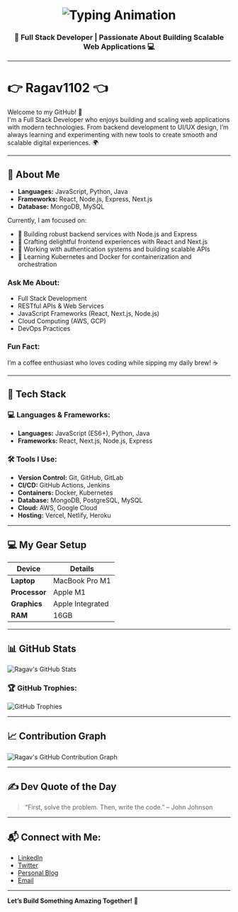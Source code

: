 <h1 align="center">
  <img src="https://readme-typing-svg.herokuapp.com?font=Fira+Code&size=25&pause=1000&center=true&vCenter=true&width=500&lines=Hi+I'm+RAGAVAN+R+V!;Full+Stack+Developer;App+Developer" alt="Typing Animation" />
</h1>

<h3 align="center">
  <strong>🚀 Full Stack Developer | Passionate About Building Scalable Web Applications 💻</strong>
</h3>

---
# 👉 Ragav1102 👈

Welcome to my GitHub! 👋  
I'm a Full Stack Developer who enjoys building and scaling web applications with modern technologies. From backend development to UI/UX design, I’m always learning and experimenting with new tools to create smooth and scalable digital experiences. 🌍

---

## 🧠 About Me                     
- **Languages:** JavaScript, Python, Java
- **Frameworks:** React, Node.js, Express, Next.js                                              
- **Database:** MongoDB, MySQL

Currently, I am focused on:
- 🚀 Building robust backend services with Node.js and Express
- 🎨 Crafting delightful frontend experiences with React and Next.js
- 🔐 Working with authentication systems and building scalable APIs
- 🌱 Learning Kubernetes and Docker for containerization and orchestration

### Ask Me About:
- Full Stack Development
- RESTful APIs & Web Services
- JavaScript Frameworks (React, Next.js, Node.js)
- Cloud Computing (AWS, GCP)
- DevOps Practices

### Fun Fact:
I’m a coffee enthusiast who loves coding while sipping my daily brew! ☕️

---

## 🧰 Tech Stack

### 💻 Languages & Frameworks:
- **Languages:** JavaScript (ES6+), Python, Java
- **Frameworks:** React, Next.js, Node.js, Express

### 🛠️ Tools I Use:
- **Version Control:** Git, GitHub, GitLab
- **CI/CD:** GitHub Actions, Jenkins
- **Containers:** Docker, Kubernetes
- **Database:** MongoDB, PostgreSQL, MySQL
- **Cloud:** AWS, Google Cloud
- **Hosting:** Vercel, Netlify, Heroku

---

## 💻 My Gear Setup

| **Device**           | **Details**                      |
| -------------------- | --------------------------------- |
| **Laptop**           | MacBook Pro M1                   |
| **Processor**        | Apple M1                         |
| **Graphics**         | Apple Integrated                  |
| **RAM**              | 16GB                             |

---

## 📊 GitHub Stats

![Ragav's GitHub Stats](https://github-readme-stats.vercel.app/api?username=Ragav1102&show_icons=true&hide_title=true&hide=prs&count_private=true&theme=radical)

### 🏆 GitHub Trophies:
![GitHub Trophies](https://github-profile-trophy.vercel.app/?username=Ragav1102)

---

## 📈 Contribution Graph

![Ragav's GitHub Contribution Graph](https://github-readme-streak-stats.herokuapp.com/?user=Ragav1102)

---

## ✍️ Dev Quote of the Day

> “First, solve the problem. Then, write the code.” – John Johnson

---

## 📬 Connect with Me:
- [LinkedIn]([https://www.linkedin.com/in/ragav110](https://www.linkedin.com/in/ragavan-r-v-33a0b826a/))
- [Twitter](https://twitter.com/ragav1102)
- [Personal Blog](https://ragav1102.dev)
- [Email](mailto:ragavanrv13@gmail.com)

---

**Let’s Build Something Amazing Together!** 🚀
